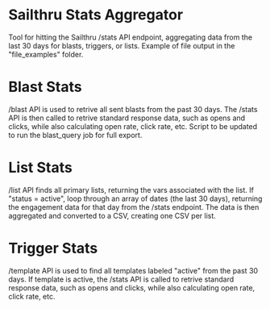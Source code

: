 # Sailthru Stats Aggregator

Tool for hitting the Sailthru /stats API endpoint, aggregating data from the last 30 days for blasts, triggers, or lists. Example of file output in the "file_examples" folder.

# Blast Stats

/blast API is used to retrive all sent blasts from the past 30 days. The /stats API is then called to retrive standard response data, such as opens and clicks, while also calculating open rate, click rate, etc. Script to be updated to run the blast_query job for full export.

# List Stats

/list API finds all primary lists, returning the vars associated with the list. If "status = active", loop through an array of dates (the last 30 days), returning the engagement data for that day from the /stats endpoint. The data is then aggregated and converted to a CSV, creating one CSV per list.

# Trigger Stats

/template API is used to find all templates labeled "active" from the past 30 days. If template is active, the /stats API is called to retrive standard response data, such as opens and clicks, while also calculating open rate, click rate, etc.
